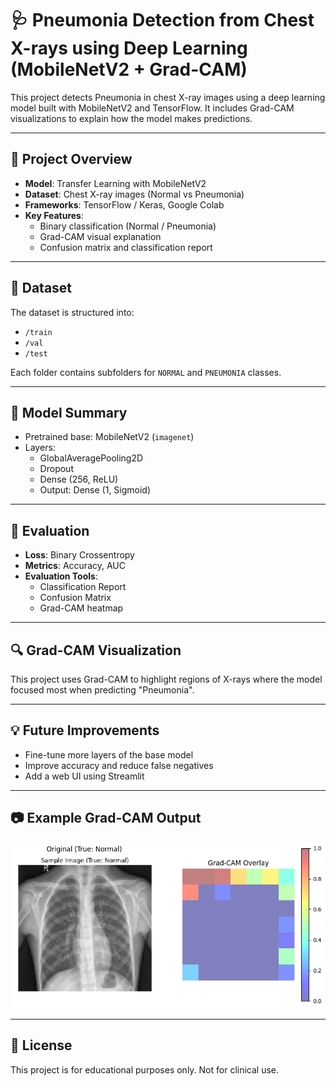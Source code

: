 # 🩺 Pneumonia Detection from Chest X-rays using Deep Learning (MobileNetV2 + Grad-CAM)

This project detects Pneumonia in chest X-ray images using a deep learning model built with MobileNetV2 and TensorFlow. 
It includes Grad-CAM visualizations to explain how the model makes predictions.

---

## 📌 Project Overview

- **Model**: Transfer Learning with MobileNetV2
- **Dataset**: Chest X-ray images (Normal vs Pneumonia)
- **Frameworks**: TensorFlow / Keras, Google Colab
- **Key Features**:
  - Binary classification (Normal / Pneumonia)
  - Grad-CAM visual explanation
  - Confusion matrix and classification report

---

## 📁 Dataset

The dataset is structured into:
- `/train`
- `/val`
- `/test`

Each folder contains subfolders for `NORMAL` and `PNEUMONIA` classes.

---

## 🧠 Model Summary

- Pretrained base: MobileNetV2 (`imagenet`)
- Layers:
  - GlobalAveragePooling2D
  - Dropout
  - Dense (256, ReLU)
  - Output: Dense (1, Sigmoid)

---

## 🧪 Evaluation

- **Loss**: Binary Crossentropy
- **Metrics**: Accuracy, AUC
- **Evaluation Tools**:
  - Classification Report
  - Confusion Matrix
  - Grad-CAM heatmap

---

## 🔍 Grad-CAM Visualization

This project uses Grad-CAM to highlight regions of X-rays where the model focused most when predicting "Pneumonia".

---

## 💡 Future Improvements

- Fine-tune more layers of the base model
- Improve accuracy and reduce false negatives
- Add a web UI using Streamlit

---

## 📷 Example Grad-CAM Output

![Grad-CAM Example](kl.png)

---

## 📜 License

This project is for educational purposes only. Not for clinical use.
